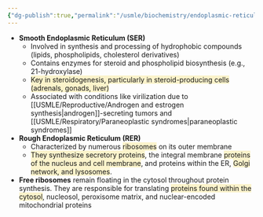 ```yaml
---
{"dg-publish":true,"permalink":"/usmle/biochemistry/endoplasmic-reticulum/","tags":["t1"]}
---
```


- **Smooth Endoplasmic Reticulum (SER)**
	- Involved in synthesis and processing of hydrophobic compounds (lipids, phospholipids, cholesterol derivatives)
	- Contains enzymes for steroid and phospholipid biosynthesis (e.g., 21-hydroxylase)
	- <span style="background:rgba(240, 200, 0, 0.2)">Key in steroidogenesis, particularly in steroid-producing cells (adrenals, gonads, liver)</span>
	- Associated with conditions like virilization due to [[USMLE/Reproductive/Androgen and estrogen synthesis\|androgen]]-secreting tumors and [[USMLE/Respiratory/Paraneoplastic syndromes\|paraneoplastic syndromes]]
- **Rough Endoplasmic Reticulum (RER)**
	- Characterized by numerous <span style="background:rgba(240, 200, 0, 0.2)">ribosomes</span> on its outer membrane
	- <span style="background:rgba(240, 200, 0, 0.2)">They synthesize secretory proteins</span>, the integral membrane <span style="background:rgba(240, 200, 0, 0.2)">proteins of the nucleus and cell membrane</span>, and proteins within the ER, <span style="background:rgba(240, 200, 0, 0.2)">Golgi network, and lysosomes</span>.
- **Free ribosomes** remain floating in the cytosol throughout protein synthesis.  They are responsible for translating <span style="background:rgba(240, 200, 0, 0.2)">proteins found within the cytosol</span>, nucleosol, peroxisome matrix, and nuclear-encoded mitochondrial proteins 

